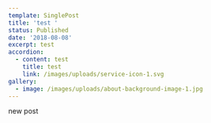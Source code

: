 ```yaml
---
template: SinglePost
title: 'test '
status: Published
date: '2018-08-08'
excerpt: test
accordion:
  - content: test
    title: test
    link: /images/uploads/service-icon-1.svg
gallery:
  - image: /images/uploads/about-background-image-1.jpg
---
```


new post
